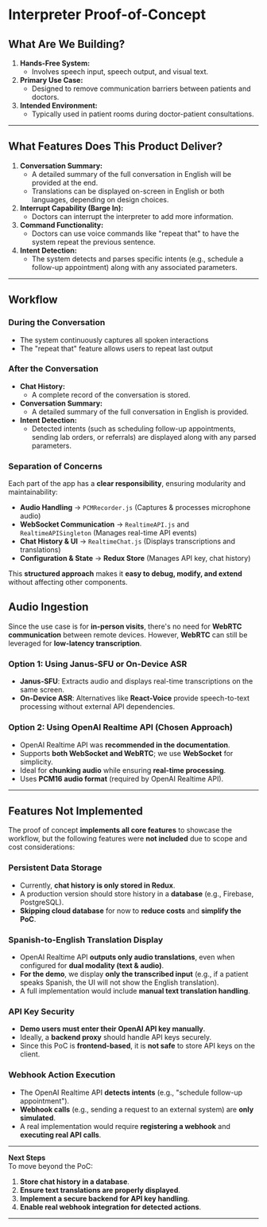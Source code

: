 # Interpreter Proof-of-Concept

## What Are We Building?

1. **Hands-Free System:**
   - Involves speech input, speech output, and visual text.
2. **Primary Use Case:**
   - Designed to remove communication barriers between patients and doctors.
3. **Intended Environment:**
   - Typically used in patient rooms during doctor-patient consultations.

---

## What Features Does This Product Deliver?

1. **Conversation Summary:**
   - A detailed summary of the full conversation in English will be provided at the end.
   - Translations can be displayed on-screen in English or both languages, depending on design choices.
2. **Interrupt Capability (Barge In):**
   - Doctors can interrupt the interpreter to add more information.
3. **Command Functionality:**
   - Doctors can use voice commands like "repeat that" to have the system repeat the previous sentence.
4. **Intent Detection:**
   - The system detects and parses specific intents (e.g., schedule a follow-up appointment) along with any associated parameters.

---

## Workflow

### During the Conversation

- The system continuously captures all spoken interactions
- The "repeat that" feature allows users to repeat last output

### After the Conversation

- **Chat History:**
  - A complete record of the conversation is stored.
- **Conversation Summary:**
  - A detailed summary of the full conversation in English is provided.
- **Intent Detection:**
  - Detected intents (such as scheduling follow-up appointments, sending lab orders, or referrals) are displayed along with any parsed parameters.

### Separation of Concerns

Each part of the app has a **clear responsibility**, ensuring modularity and maintainability:

- **Audio Handling** → `PCMRecorder.js` (Captures & processes microphone audio)
- **WebSocket Communication** → `RealtimeAPI.js` and `RealtimeAPISingleton` (Manages real-time API events)
- **Chat History & UI** → `RealtimeChat.js` (Displays transcriptions and translations)
- **Configuration & State** → **Redux Store** (Manages API key, chat history)

This **structured approach** makes it **easy to debug, modify, and extend** without affecting other components.

## Audio Ingestion

Since the use case is for **in-person visits**, there's no need for **WebRTC communication** between remote devices. However, **WebRTC** can still be leveraged for **low-latency transcription**.

### **Option 1: Using Janus-SFU or On-Device ASR**

- **Janus-SFU**: Extracts audio and displays real-time transcriptions on the same screen.
- **On-Device ASR**: Alternatives like **React-Voice** provide speech-to-text processing without external API dependencies.

### **Option 2: Using OpenAI Realtime API (Chosen Approach)**

- OpenAI Realtime API was **recommended in the documentation**.
- Supports **both WebSocket and WebRTC**; we use **WebSocket** for simplicity.
- Ideal for **chunking audio** while ensuring **real-time processing**.
- Uses **PCM16 audio format** (required by OpenAI Realtime API).

---

## Features Not Implemented

The proof of concept **implements all core features** to showcase the workflow, but the following features were **not included** due to scope and cost considerations:

### **Persistent Data Storage**

- Currently, **chat history is only stored in Redux**.
- A production version should store history in a **database** (e.g., Firebase, PostgreSQL).
- **Skipping cloud database** for now to **reduce costs** and **simplify the PoC**.

### **Spanish-to-English Translation Display**

- OpenAI Realtime API **outputs only audio translations**, even when configured for **dual modality (text & audio)**.
- **For the demo**, we display **only the transcribed input** (e.g., if a patient speaks Spanish, the UI will not show the English translation).
- A full implementation would include **manual text translation handling**.

### **API Key Security**

- **Demo users must enter their OpenAI API key manually**.
- Ideally, a **backend proxy** should handle API keys securely.
- Since this PoC is **frontend-based**, it is **not safe** to store API keys on the client.

### **Webhook Action Execution**

- The OpenAI Realtime API **detects intents** (e.g., "schedule follow-up appointment").
- **Webhook calls** (e.g., sending a request to an external system) are **only simulated**.
- A real implementation would require **registering a webhook** and **executing real API calls**.

---

**Next Steps**  
To move beyond the PoC:

1. **Store chat history in a database**.
2. **Ensure text translations are properly displayed**.
3. **Implement a secure backend for API key handling**.
4. **Enable real webhook integration for detected actions**.

---
